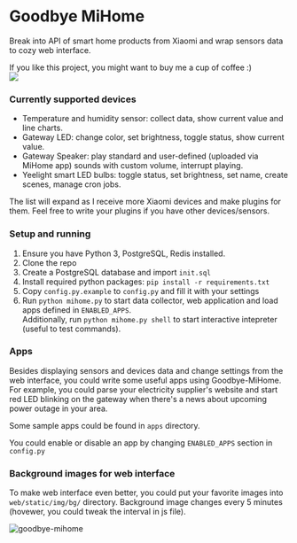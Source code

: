 # Goodbye MiHome

Break into API of smart home products from Xiaomi and wrap sensors data to cozy web interface.

If you like this project, you might want to buy me a cup of coffee :)  
[![](https://cloud.githubusercontent.com/assets/840753/23658304/6ac22b4c-035b-11e7-978d-79392dc65143.gif)](https://www.paypal.com/cgi-bin/webscr?cmd=_donations&business=G8NJ4AKLEZRBE&lc=US&item_name=aluminiumgeek&item_number=goodbye%2dmihome&currency_code=USD&bn=PP%2dDonationsBF%3abtn_donateCC_LG%2egif%3aNonHostedd3faee8d94717bd303200c3af9aadd01a5f55080)


### Currently supported devices

- Temperature and humidity sensor: collect data, show current value and line charts.
- Gateway LED: change color, set brightness, toggle status, show current value.
- Gateway Speaker: play standard and user-defined (uploaded via MiHome app) sounds with custom volume, interrupt playing.
- Yeelight smart LED bulbs: toggle status, set brightness, set name, create scenes, manage cron jobs.

The list will expand as I receive more Xiaomi devices and make plugins for them. Feel free to write your plugins if you have other devices/sensors.

### Setup and running

1. Ensure you have Python 3, PostgreSQL, Redis installed.
2. Clone the repo
3. Create a PostgreSQL database and import `init.sql`
4. Install required python packages: `pip install -r requirements.txt`
4. Copy `config.py.example` to `config.py` and fill it with your settings
5. Run `python mihome.py` to start data collector, web application and load apps defined in `ENABLED_APPS`.  
   Additionally, run `python mihome.py shell` to start interactive intepreter (useful to test commands).


### Apps

Besides displaying sensors and devices data and change settings from the web interface, you could write some useful apps using Goodbye-MiHome. For example, you could parse your electricity supplier's website and start red LED blinking on the gateway when there's a news about upcoming power outage in your area.

Some sample apps could be found in `apps` directory.

You could enable or disable an app by changing `ENABLED_APPS` section in `config.py`

### Background images for web interface

To make web interface even better, you could put your favorite images into `web/static/img/bg/` directory. Background image changes every 5 minutes (hovewer, you could tweak the interval in js file).

![goodbye-mihome](https://cloud.githubusercontent.com/assets/840753/22369900/f8ca5c20-e4a7-11e6-825d-285541cc2863.jpg)
